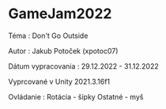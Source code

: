 # GameJam2022
Téma : Don't Go Outside

Autor : Jakub Potoček (xpotoc07)

Dátum vypracovania : 29.12.2022 - 31.12.2022

Vyprcované v Unity 2021.3.16f1

Ovládanie : Rotácia - šípky
            Ostatné - myš
